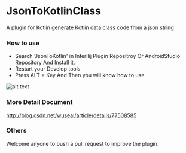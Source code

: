 # JsonToKotlinClass
A plugin for Kotlin generate Kotlin data class code from a json string

### How to use
* Search 'JsonToKotlin' in Interllij Plugin Repositroy Or AndroidStudio Repository And Install it.
* Restart your Develop tools 
* Press ALT + Key And Then you will know how to use

![alt text](https://plugins.jetbrains.com/files/9960/screenshot_17276.png)


### More Detail Document
http://blog.csdn.net/wuseal/article/details/77508585

### Others
Welcome anyone to push a pull request to improve the plugin.
